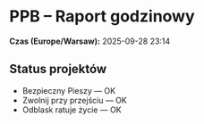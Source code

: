 # PPB – Raport godzinowy
**Czas (Europe/Warsaw):** 2025-09-28 23:14

## Status projektów
- Bezpieczny Pieszy — OK
- Zwolnij przy przejściu — OK
- Odblask ratuje życie — OK

